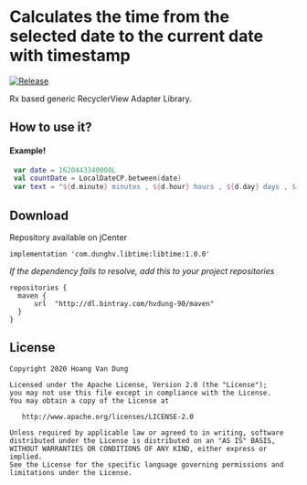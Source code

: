 
# Calculates the time from the selected date to the current date with timestamp

[![Release](https://img.shields.io/badge/jCenter-1.3.1-brightgreen.svg)](https://bintray.com/hvdung-90/maven/Calculator-time)

Rx based generic RecyclerView Adapter Library.

## How to use it?
#### Example!
```kotlin
 var date = 1620443340000L
 val countDate = LocalDateCP.between(date)
 var text = "${d.minute} minutes , ${d.hour} hours , ${d.day} days , ${d.month} months , ${d.year} years"
```

## Download
Repository available on jCenter

```Gradle
implementation 'com.dunghv.libtime:libtime:1.0.0'
```
*If the dependency fails to resolve, add this to your project repositories*
```Gradle
repositories {
  maven {
      url  "http://dl.bintray.com/hvdung-90/maven"
  }
}
```

## License
```
Copyright 2020 Hoang Van Dung

Licensed under the Apache License, Version 2.0 (the "License");
you may not use this file except in compliance with the License.
You may obtain a copy of the License at

   http://www.apache.org/licenses/LICENSE-2.0

Unless required by applicable law or agreed to in writing, software
distributed under the License is distributed on an "AS IS" BASIS,
WITHOUT WARRANTIES OR CONDITIONS OF ANY KIND, either express or implied.
See the License for the specific language governing permissions and
limitations under the License.
```
